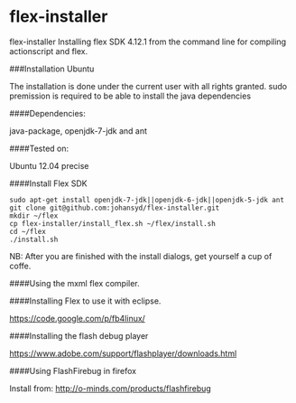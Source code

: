 flex-installer
==============

flex-installer Installing flex SDK 4.12.1 from the command line for compiling actionscript and flex.

###Installation Ubuntu

The installation is done under the current user with all rights granted. sudo premission is required to be able to install the java dependencies

####Dependencies:

java-package, openjdk-7-jdk and ant

####Tested on:

Ubuntu 12.04 precise

####Install Flex SDK

    sudo apt-get install openjdk-7-jdk||openjdk-6-jdk||openjdk-5-jdk ant
    git clone git@github.com:johansyd/flex-installer.git
    mkdir ~/flex
    cp flex-installer/install_flex.sh ~/flex/install.sh
    cd ~/flex
    ./install.sh

NB: After you are finished with the install dialogs, get yourself a cup of coffe.

####Using the mxml flex compiler.

####Installing Flex to use it with eclipse.

https://code.google.com/p/fb4linux/

####Installing the flash debug player

https://www.adobe.com/support/flashplayer/downloads.html

####Using FlashFirebug in firefox

Install from: http://o-minds.com/products/flashfirebug
